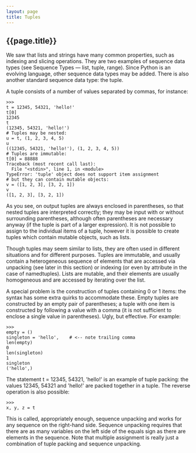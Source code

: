 ```yaml
---
layout: page
title: Tuples
---
```


## {{page.title}}

We saw that lists and strings have many common properties, such as indexing and slicing operations. They are two examples of sequence data types (see Sequence Types — list, tuple, range). Since Python is an evolving language, other sequence data types may be added. There is also another standard sequence data type: the tuple.

A tuple consists of a number of values separated by commas, for instance:
```
>>>
t = 12345, 54321, 'hello!'
t[0]
12345
t
(12345, 54321, 'hello!')
# Tuples may be nested:
u = t, (1, 2, 3, 4, 5)
u
((12345, 54321, 'hello!'), (1, 2, 3, 4, 5))
# Tuples are immutable:
t[0] = 88888
Traceback (most recent call last):
  File "<stdin>", line 1, in <module>
TypeError: 'tuple' object does not support item assignment
# but they can contain mutable objects:
v = ([1, 2, 3], [3, 2, 1])
v
([1, 2, 3], [3, 2, 1])
```
As you see, on output tuples are always enclosed in parentheses, so that nested tuples are interpreted correctly; they may be input with or without surrounding parentheses, although often parentheses are necessary anyway (if the tuple is part of a larger expression). It is not possible to assign to the individual items of a tuple, however it is possible to create tuples which contain mutable objects, such as lists.

Though tuples may seem similar to lists, they are often used in different situations and for different purposes. Tuples are immutable, and usually contain a heterogeneous sequence of elements that are accessed via unpacking (see later in this section) or indexing (or even by attribute in the case of namedtuples). Lists are mutable, and their elements are usually homogeneous and are accessed by iterating over the list.

A special problem is the construction of tuples containing 0 or 1 items: the syntax has some extra quirks to accommodate these. Empty tuples are constructed by an empty pair of parentheses; a tuple with one item is constructed by following a value with a comma (it is not sufficient to enclose a single value in parentheses). Ugly, but effective. For example:
```
>>>
empty = ()
singleton = 'hello',    # <-- note trailing comma
len(empty)
0
len(singleton)
1
singleton
('hello',)
```
The statement t = 12345, 54321, 'hello!' is an example of tuple packing: the values 12345, 54321 and 'hello!' are packed together in a tuple. The reverse operation is also possible:
```
>>>
x, y, z = t
```
This is called, appropriately enough, sequence unpacking and works for any sequence on the right-hand side. Sequence unpacking requires that there are as many variables on the left side of the equals sign as there are elements in the sequence. Note that multiple assignment is really just a combination of tuple packing and sequence unpacking.
